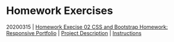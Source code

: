 # Homework Exercises

20200315 | [Homework Execise 02 CSS and Bootstrap Homework: Responsive Portfolio](../02_homework/docs/02/) | [Project Description](../02_homework/docs/02/ADJ_LOG.html) | [Instructions](../02_homework/docs/02/README.html)  
